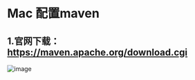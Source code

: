 
# Mac 配置maven
## 1.官网下载：https://maven.apache.org/download.cgi
![image](https://user-images.githubusercontent.com/61699540/208236885-707f8346-f3ee-4c60-b75e-556ca6ce66c6.png)
